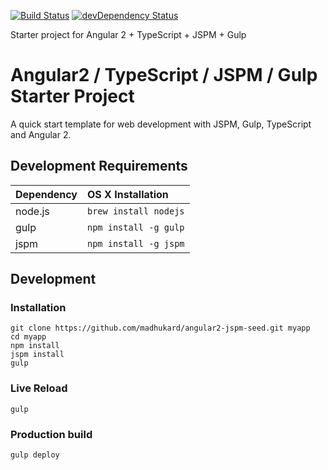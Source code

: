 [![Build Status](https://travis-ci.org/madhukard/angular2-jspm-seed.svg?branch=master)](https://travis-ci.org/madhukard/angular2-jspm-seed)
[![devDependency Status](https://david-dm.org/madhukard/angular2-jspm-seed/dev-status.svg)](https://david-dm.org/madhukard/angular2-jspm-seed#info=devDependencies)

Starter project for Angular 2 + TypeScript + JSPM + Gulp

# Angular2 / TypeScript / JSPM / Gulp Starter Project
 
A quick start template for web development with JSPM, Gulp, TypeScript and Angular 2. 


## Development Requirements

|Dependency|OS X Installation|
|:--|:--|
|node.js|`brew install nodejs`|
|gulp|`npm install -g gulp`|
|jspm|`npm install -g jspm`|

## Development

### Installation

```
git clone https://github.com/madhukard/angular2-jspm-seed.git myapp
cd myapp
npm install
jspm install
gulp
```

### Live Reload

`gulp`

### Production build

`gulp deploy`
